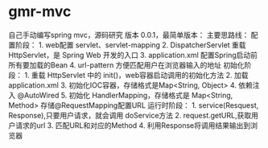 # gmr-mvc
自己手动编写spring mvc，源码研究
版本 0.0.1，最简单版本：
主要思路线：
          配置阶段：
                    1. web配置 servlet、servlet-mapping
                    2. DispatcherServlet 重载 HttpServlet，是 Spring Web 开发的入口
                    3. application.xml  配置Spring启动前所有要加载的Bean
                    4. url-pattern   方便匹配用户在浏览器输入的地址
          初始化阶段：
                    1. 重载 HttpServlet 中的 init()，web容器启动调用的初始化方法
                    2. 加载 application.xml
                    3. 初始化IOC容器，存储格式是Map<String, Object>
                    4. 依赖注入 @AutoWired
                    5. 初始化 HandlerMapping，存储格式是 Map<String, Method> 存储@RequestMapping配置URL
          运行时阶段：
                    1. service(Resquest, Response),只要用户请求，就会调用 doService方法
                    2. request.getURL,获取用户请求的url
                    3. 匹配URL和对应的Method
                    4. 利用Response将调用结果输出到浏览器

